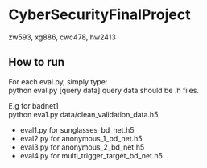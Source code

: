 # CyberSecurityFinalProject
zw593, xg886, cwc478, hw2413 


## How to run
For each eval.py, simply type:  
python eval.py [query data] 
query data should be .h files. 

E.g for badnet1  
python eva1.py data/clean_validation_data.h5

- eval1.py for sunglasses_bd_net.h5
- eval2.py for anonymous_1_bd_net.h5
- eval3.py for anonymous_2_bd_net.h5
- eval4.py for multi_trigger_target_bd_net.h5